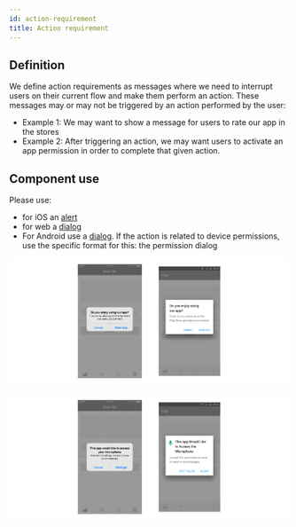 ```yaml
---
id: action-requirement
title: Action requirement
---
```


## Definition

We define action requirements as messages where we need to interrupt users on their current flow and make them perform an action. These messages may or may not be triggered by an action performed by the user: 

* Example 1: We may want to show a message for users to rate our app in the stores  
* Example 2: After triggering an action, we may want users to activate an app permission in order to complete that given action.

## Component use

Please use:

* for iOS an [alert](../components/ios/alert.md)
* for web a [dialog](../components/web/dialog.md)
* For Android use a [dialog](../components/android/dialog.md). If the action is related to device permissions, use the specific format for this: the permission dialog

![](../../../img/action-requirement.jpg)

![](../../../img/action-requirement-permission.jpg)



